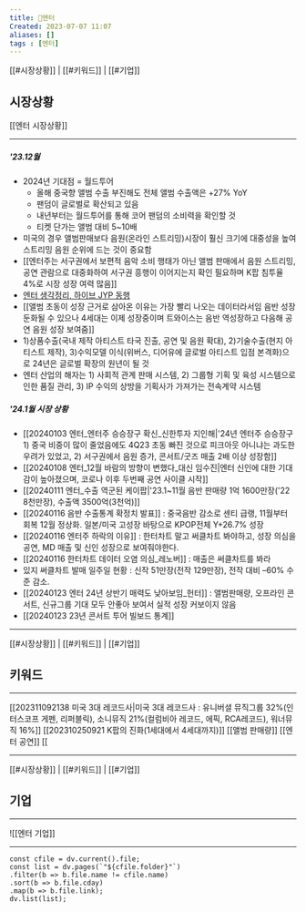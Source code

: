 ```yaml
---
title: 💃엔터
Created: 2023-07-07 11:07
aliases: []
tags : [엔터]
---
```

[[#시장상황]] | [[#키워드]] | [[#기업]]
## 시장상황
[[엔터 시장상황]]
***
##### '23.12월
- 2024년 기대점 = 월드투어  
	- 올해 중국향 앨범 수출 부진해도 전체 앨범 수출액은 +27% YoY  
	- 팬덤이 글로벌로 확산되고 있음  
	- 내년부터는 월드투어를 통해 코어 팬덤의 소비력을 확인할 것  
	- 티켓 단가는 앨범 대비 5~10배
- 미국의 경우 앨범판매보다 음원(온라인 스트리밍)시장이 훨신 크기에 대중성을 높여 스트리밍 음원 순위에 드는 것이 중요함
- [[엔터주는 서구권에서 보편적 음악 소비 행태가 아닌 앨범 판매에서 음원 스트리밍, 공연 관람으로 대중화하여 서구권 흥행이 이어지는지 확인 필요하며 K팝 침투율 4%로 시장 성장 여력 많음]]
- [엔터 생각정리, 하이브 JYP 동행](https://m.blog.naver.com/ksmin3119/223270787216)
- [[앨범 초동이 성장 근거로 삼아온 이유는 가장 빨리 나오는 데이터라서임 음반 성장 둔화될 수 있으나 4세대는 이제 성장중이며 트와이스는 음반 역성장하고 다음해 공연 음원 성장 보여줌]]
- 1)상품수출(국내 제작 아티스트 타국 진출, 공연 및 음원 확대), 2)기술수출(현지 아티스트 제작), 3)수익모델 이식(위버스, 디어유에 글로벌 아티스트 입점 본격화)으로 24년은 글로벌 확장의 원년이 될 것
- 엔터 산업의 해자는 1) 사회적 관계 판매 시스템, 2) 그룹형 기획 및 육성 시스템으로 인한 품질 관리, 3) IP 수익의 상방을 기획사가 가져가는 전속계약 시스템
##### '24.1월 시장 상황
- [[20240103 엔터_엔터주 승승장구 확신_신한투자 지인해|'24년 엔터주 승승장구 1) 중국 비중이 많이 줄었음에도 4Q23 초동 빠진 것으로 피크아웃 아니냐는 과도한 우려가 있었고, 2) 서구권에서 음원 증가, 콘서트/굿즈 매출 2배 이상 성장함]]
- [[20240108 엔터_12월 바람의 방향이 변했다_대신 임수진|엔터 신인에 대한 기대감이 높아졌으며, 코로나 이후 두번째 공연 사이클 시작]]
- [[20240111 엔터_수출 역군된 케이팝|'23.1~11월 음반 판매량 1억 1600만장('22 8천만장), 수출액 3500억(3천억)]]
- [[20240116 음반 수출통계 확정치 발표]] : 중국음반 감소로 센티 급랭, 11월부터 회복 12월 정상화. 일본/미국 고성장 바탕으로 KPOP전체 Y+26.7% 성장
- [[20240116 엔터주 하락의 이유]] : 한터차트 말고 써클차트 봐야하고, 성장 의심을 공연, MD 매출 및 신인 성장으로 보여줘야한다.
- [[20240116 한터차트 데이터 오염 의심_레노버]] : 매출은 써클차트를 봐라
- 있지 써클차트 발매 일주일 현황 : 신작 51만장(전작 129만장), 전작 대비 –60% 수준 감소.
- [[20240123 엔터 24년 상반기 매력도 낮아보임_헌터]] : 앨범판매량, 오프라인 콘서트, 신규그룹 기대 모두 안좋아 보여서 실적 성장 커보이지 않음
- [[20240123 23년 콘서트 투어 빌보드 통계]]

***
[[#시장상황]] | [[#키워드]] | [[#기업]]
## 키워드
***
[[202311092138 미국 3대 레코드사|미국 3대 레코드사 : 유니버셜 뮤직그룹 32%(인터스코프 게펜, 리퍼블릭), 소니뮤직 21%(컬럼비아 레코드, 에픽, RCA레코드), 워너뮤직 16%]]
[[202310250921 K팝의 진화(1세대에서 4세대까지)]]
[[앨범 판매량]]
[[엔터 공연]]
[[

***
[[#시장상황]] | [[#키워드]] | [[#기업]]
## 기업
***
![[엔터 기업]]

***
```dataviewjs
const cfile = dv.current().file;
const list = dv.pages(`"${cfile.folder}"`)
.filter(b => b.file.name != cfile.name)
.sort(b => b.file.cday)
.map(b => b.file.link);
dv.list(list);
```